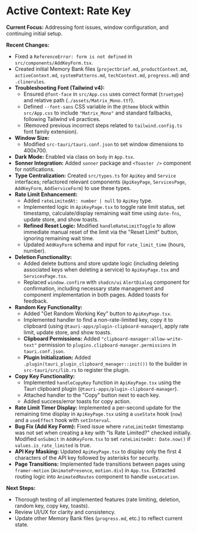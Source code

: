 # Active Context: Rate Key

**Current Focus:** Addressing font issues, window configuration, and continuing initial setup.

**Recent Changes:**

- Fixed a `ReferenceError: form is not defined` in `src/components/AddKeyForm.tsx`.
- Created initial Memory Bank files (`projectbrief.md`, `productContext.md`, `activeContext.md`, `systemPatterns.md`, `techContext.md`, `progress.md`) and `.clinerules`.
- **Troubleshooting Font (Tailwind v4):**
  - Ensured `@font-face` in `src/App.css` uses correct format (`truetype`) and relative path (`./assets/Matrix_Mono.ttf`).
  - Defined `--font-sans` CSS variable in the `@theme` block within `src/App.css` to include `"Matrix_Mono"` and standard fallbacks, following Tailwind v4 practices.
  - (Removed previous incorrect steps related to `tailwind.config.ts` font family extension).
- **Window Size:**
  - Modified `src-tauri/tauri.conf.json` to set window dimensions to 400x700.
- **Dark Mode:** Enabled via class on `body` in `App.tsx`.
- **Sonner Integration:** Added `sonner` package and `<Toaster />` component for notifications.
- **Type Centralization:** Created `src/types.ts` for `ApiKey` and `Service` interfaces; refactored relevant components (`ApiKeyPage`, `ServicesPage`, `AddKeyForm`, `AddServiceForm`) to use these types.
- **Rate Limit Enhancement:**
  - Added `rateLimitedAt: number | null` to `ApiKey` type.
  - Implemented logic in `ApiKeyPage.tsx` to toggle rate limit status, set timestamp, calculate/display remaining wait time using `date-fns`, update store, and show toasts.
  - **Refined Reset Logic:** Modified `handleRateLimitToggle` to allow immediate manual reset of the limit via the "Reset Limit" button, ignoring remaining wait time.
  - Updated `AddKeyForm` schema and input for `rate_limit_time` (hours, number).
- **Deletion Functionality:**
  - Added delete buttons and store update logic (including deleting associated keys when deleting a service) to `ApiKeyPage.tsx` and `ServicesPage.tsx`.
  - Replaced `window.confirm` with `shadcn/ui` `AlertDialog` component for confirmation, including necessary state management and component implementation in both pages. Added toasts for feedback.
- **Random Key Functionality:**
  - Added "Get Random Working Key" button to `ApiKeyPage.tsx`.
  - Implemented handler to find a non-rate-limited key, copy it to clipboard (using `@tauri-apps/plugin-clipboard-manager`), apply rate limit, update store, and show toasts.
  - **Clipboard Permissions:** Added `"clipboard-manager:allow-write-text"` permission to `plugins.clipboard-manager.permissions` in `tauri.conf.json`.
  - **Plugin Initialization:** Added `.plugin(tauri_plugin_clipboard_manager::init())` to the builder in `src-tauri/src/lib.rs` to register the plugin.
- **Copy Key Functionality:**
  - Implemented `handleCopyKey` function in `ApiKeyPage.tsx` using the Tauri clipboard plugin (`@tauri-apps/plugin-clipboard-manager`).
  - Attached handler to the "Copy" button next to each key.
  - Added success/error toasts for copy action.
- **Rate Limit Timer Display:** Implemented a per-second update for the remaining time display in `ApiKeyPage.tsx` using a `useState` hook (`now`) and a `useEffect` hook with `setInterval`.
- **Bug Fix (Add Key Form):** Fixed issue where `rateLimitedAt` timestamp was not set when creating a key with "Is Rate Limited?" checked initially. Modified `onSubmit` in `AddKeyForm.tsx` to set `rateLimitedAt: Date.now()` if `values.is_rate_limited` is true.
- **API Key Masking:** Updated `ApiKeyPage.tsx` to display only the first 4 characters of the API key followed by asterisks for security.
- **Page Transitions:** Implemented fade transitions between pages using `framer-motion` (`AnimatePresence`, `motion.div`) in `App.tsx`. Extracted routing logic into `AnimatedRoutes` component to handle `useLocation`.

**Next Steps:**

- Thorough testing of all implemented features (rate limiting, deletion, random key, copy key, toasts).
- Review UI/UX for clarity and consistency.
- Update other Memory Bank files (`progress.md`, etc.) to reflect current state.
